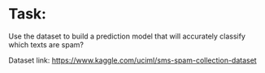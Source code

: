 # Task:

Use the dataset to build a prediction model that will accurately classify which texts are spam?

 Dataset link: https://www.kaggle.com/uciml/sms-spam-collection-dataset 
